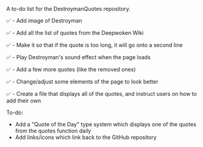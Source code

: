 A to-do list for the DestroymanQuotes repository.

✅ - Add image of Destroyman

✅ - Add all the list of quotes from the Deepwoken Wiki

✅ - Make it so that if the quote is too long, it will go onto  a second line

✅ - Play Destroyman's sound effect when the page loads

✅ - Add a few more quotes (like the removed ones)

✅ - Change/adjust some elements of the page to look better

✅ - Create a file that displays all of the quotes, and instruct users on how to add their own

To-do:

- Add a "Quote of the Day" type system which displays one of the quotes from the quotes function daily
- Add links/icons which link back to the GitHub repository